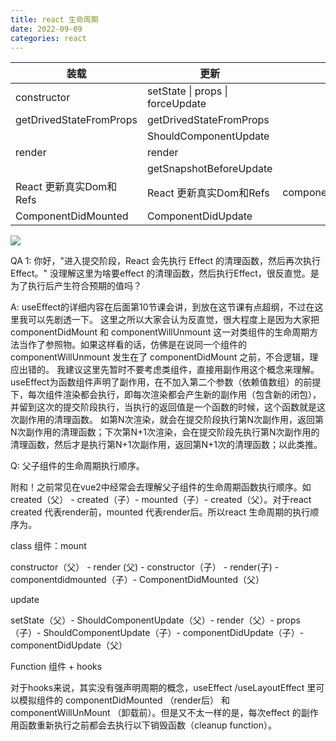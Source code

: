 ```yaml
---
title: react 生命周期
date: 2022-09-09
categories: react
---
```




| 装载                   | 更新                             | 卸载 |
| ---------------------- | -------------------------------- | ---- |
| constructor            | setState \| props \| forceUpdate |      |
| getDrivedStateFromProps | getDrivedStateFromProps           |      |
| 											 | ShouldComponentUpdate           |      |
| render                 | render                           |      |
| 											 | getSnapshotBeforeUpdate			|      |
| React 更新真实Dom和Refs | React 更新真实Dom和Refs | componentWillUnMount     |
| ComponentDidMounted 	 | ComponentDidUpdate			|      |

![](https://cdn.jsdelivr.net/gh/xuchao996/gallary@main/imgs/20220926212434.png)

QA
1: 你好，"进入提交阶段，React 会先执行 Effect 的清理函数，然后再次执行 Effect。"
没理解这里为啥要effect 的清理函数，然后执行Effect，很反直觉。是为了执行后产生符合预期的值吗？

A: useEffect的详细内容在后面第10节课会讲，到放在这节课有点超纲，不过在这里我可以先剧透一下。 这里之所以大家会认为反直觉，很大程度上是因为大家把componentDidMount 和 componentWillUnmount 这一对类组件的生命周期方法当作了参照物。如果这样看的话，仿佛是在说同一个组件的 componentWillUnmount 发生在了 componentDidMount 之前，不合逻辑，理应出错的。 我建议这里先暂时不要考虑类组件，直接用副作用这个概念来理解。useEffect为函数组件声明了副作用，在不加入第二个参数（依赖值数组）的前提下，每次组件渲染都会执行，即每次渲染都会产生新的副作用（包含新的闭包），并留到这次的提交阶段执行，当执行的返回值是一个函数的时候，这个函数就是这次副作用的清理函数。 如第N次渲染，就会在提交阶段执行第N次副作用，返回第N次副作用的清理函数；下次第N+1次渲染，会在提交阶段先执行第N次副作用的清理函数，然后才是执行第N+1次副作用，返回第N+1次的清理函数；以此类推。

Q: 父子组件的生命周期执行顺序。

附和！之前常见在vue2中经常会去理解父子组件的生命周期函数执行顺序。如created（父） - created（子）- mounted（子）- created（父）。对于react  created 代表render前，mounted 代表render后。所以react 生命周期的执行顺序为。

class 组件：mount

constructor（父） - render (父) - constructor（子） - render(子) - componentdidmounted（子）- ComponentDidMounted（父）

update

setState（父）- ShouldComponentUpdate（父）- render（父）- props（子）- ShouldComponentUpdate（子）- componentDidUpdate（子）- componentDidUpdate（父）

Function 组件 + hooks

对于hooks来说，其实没有强声明周期的概念，useEffect /useLayoutEffect 里可以模拟组件的 componentDidMounted （render后） 和 componentWillUnMount （卸载前）。但是又不太一样的是，每次effect 的副作用函数重新执行之前都会去执行以下销毁函数（cleanup function）。